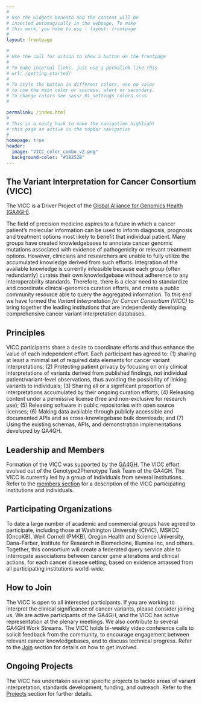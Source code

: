 ```yaml
---
#
# Use the widgets beneath and the content will be
# inserted automagically in the webpage. To make
# this work, you have to use › layout: frontpage
#
layout: frontpage

#
# Use the call for action to show a button on the frontpage
#
# To make internal links, just use a permalink like this
# url: /getting-started/
#
# To style the button in different colors, use no value
# to use the main color or success, alert or secondary.
# To change colors see sass/_01_settings_colors.scss
#

permalink: /index.html
#
# This is a nasty hack to make the navigation highlight
# this page as active in the topbar navigation
#
homepage: true
header:
  image: "VICC_color_combo_v2.png"
  background-color: "#18252B"
---
```


## The Variant Interpretation for Cancer Consortium (VICC)
The VICC is a Driver Project of the <a href="http://genomicsandhealth.org/">Global Alliance for Genomics Health (GA4GH)</a>.

The field of precision medicine aspires to a future in which a cancer patient’s molecular information can be used to inform diagnosis, prognosis and treatment options most likely to benefit that individual patient. Many groups have created knowledgebases to annotate cancer genomic mutations associated with evidence of pathogenicity or relevant treatment options. However, clinicians and researchers are unable to fully utilize the accumulated knowledge derived from such efforts. Integration of the available knowledge is currently infeasible because each group (often redundantly) curates their own knowledgebase without adherence to any interoperability standards. Therefore, there is a clear need to standardize and coordinate clinical-genomics curation efforts, and create a public community resource able to query the aggregated information. To this end we have formed the *Variant Interpretation for Cancer Consortium (VICC)* to bring together the leading institutions that are independently developing comprehensive cancer variant interpretation databases. 

## Principles
VICC participants share a desire to coordinate efforts and thus enhance the value of each independent effort. Each participant has agreed to: (1) sharing at least a minimal set of required data elements for cancer variant interpretations; (2) Protecting patient privacy by focusing on only clinical interpretations of variants derived from published findings, not individual patient/variant-level observations, thus avoiding the possibility of linking variants to individuals; (3) Sharing all or a significant proportion of interpretations accumulated by their ongoing curation efforts; (4) Releasing content under a permissive license (free and non-exclusive for research use); (5) Releasing software in public repositories with open source licenses; (6) Making data available through publicly accessible and documented APIs and as cross-knowlegebase bulk downloads; and (7) Using the existing schemas, APIs, and demonstration implementations developed by GA4GH. 

## Leadership and Members
Formation of the VICC was supported by the [GA4GH](http://genomicsandhealth.org/). The VICC effort evolved out of the Genotype2Phenotype Task Team of the GA4GH. The VICC is currently led by a group of individuals from several institutions. Refer to the [members section](/members/) for a description of the VICC participating institutions and individuals.

## Participating Organizations
To date a large number of academic and commercial groups have agreed to participate, including those at Washington University (CIViC), MSKCC (OncoKB), Weill Cornell (PMKB), Oregon Health and Science University, Dana-Farber, Institute for Research in Biomedicine, Illumina Inc, and others. Together, this consortium will create a federated query service able to interrogate associations between cancer gene alterations and clinical actions, for each cancer disease setting, based on evidence amassed from all participating institutions world-wide.

## How to Join
The VICC is open to all interested participants. If you are working to interpret the clinical significance of cancer variants, please consider joining us. We are active participants of the GA4GH, and the VICC has active representation at the plenary meetings. We also contribute to several GA4GH Work Streams. The VICC holds bi-weekly video conference calls to solicit feedback from the community, to encourage engagement between relevant cancer knowledgebases, and to discuss technical progress. Refer to the [Join](/join/) section for details on how to get involved.

## Ongoing Projects
The VICC has undertaken several specific projects to tackle areas of variant interpretation, standards development, funding, and outreach. Refer to the [Projects](/projects/) section for further details.

